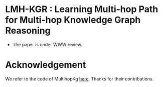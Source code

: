# LMH-KGR : Learning Multi-hop Path for Multi-hop Knowledge Graph Reasoning
- The paper is under WWW review.

# Acknowledgement
We refer to the code of MultihopKg [here](https://github.com/salesforce/MultiHopKG). Thanks for their contributions.

